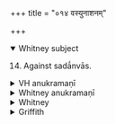 +++
title = "०१४ वस्युनाशनम्"

+++
<details open><summary>Whitney subject</summary>

14. Against sadā́nvās.
</details>

<details><summary>VH anukramaṇī</summary>

वस्युनाशनम्।  
१-६ चातनः। शालाग्निदैवत्यम्। अनुष्टुप्, २ भुरिक्, ४ उपरिष्ठाद्विराड् बृहती।
</details>

<details><summary>Whitney anukramaṇī</summary>

[Cātana.—ṣaḍṛcam. śālāgnidevatyam uta mantroktadevatākam. ānuṣṭubham: 2. bhurij; 4. upariṣṭādvirāḍbṛhatī.]
</details>

<details><summary>Whitney</summary>

### Comment
By the connection, the obscure words in the first half-verse should be names of individual sadānvās, but dhiṣā́ṇam (the translation implies emendation to -ṇām) is masculine (or neuter), and dhṛṣṇúm (for which Ppp. reads dhiṣṇyam) not distinctively feminine. Nissālā́ (SPP's text reads, with the saṁhitā-mss. generally, niḥsā-: p. niḥ॰sālā́m) is taken by the letter of the text, as if from niḥ-sālay = niḥ-sāray; the comm. gives first this derivation, but spoils it by adding as alternative "originating from the sāla, a kind of tree." R. suggests niḥsālam "out of the house," adverb. The comm. shamelessly derives dhiṣaṇam from dhṛṣ, and explains it as "a seizer with evil, so named"; he also takes -vādya as = vacana. All our pada-mss. commit the gross blunder of dividing jighat॰svàm, as if the word were a compound; SPP. lets the division stand in his pada-text. Ppp. reads in c napatiyas.
</details>

<details><summary>Griffith</summary>

A charm to banish vermin and noxious creatures
</details>

